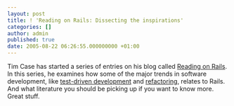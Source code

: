 ```yaml
---
layout: post
title: ! 'Reading on Rails: Dissecting the inspirations'
categories: []
author: admin
published: true
date: 2005-08-22 06:26:55.000000000 +01:00
---
```

<p>Tim Case has started a series of entries on his blog called <a href="http://karmacrash.com/articles/2005/08/04/announcing-readingonrails">Reading on Rails</a>. In this series, he examines how some of the major trends in software development, like <a href="http://karmacrash.com/articles/2005/08/04/readingonrails1-test-driven-development">test-driven development</a> and <a href="http://karmacrash.com/articles/2005/08/11/readingonrails-2-refactoring">refactoring</a>, relates to Rails. And what literature you should be picking up if you want to know more. Great stuff.</p>